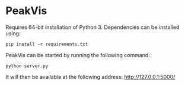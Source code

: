 # PeakVis

Requires 64-bit installation of Python 3. Dependencies can be installed using:

```
pip install -r requirements.txt
```

PeakVis can be started by running the following command:

```
python server.py
```

It will then be available at the following address: http://127.0.0.1:5000/